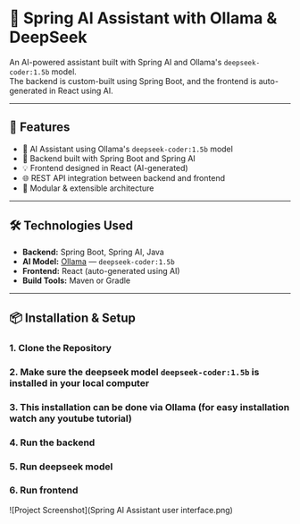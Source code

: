 # 🧠 Spring AI Assistant with Ollama & DeepSeek

An AI-powered assistant built with Spring AI and Ollama's `deepseek-coder:1.5b` model.  
The backend is custom-built using Spring Boot, and the frontend is auto-generated in React using AI.

---

## 🚀 Features

- 🤖 AI Assistant using Ollama's `deepseek-coder:1.5b` model
- 🧩 Backend built with Spring Boot and Spring AI
- 💡 Frontend designed in React (AI-generated)
- 🌐 REST API integration between backend and frontend
- 🧼 Modular & extensible architecture

---

## 🛠️ Technologies Used

- **Backend:** Spring Boot, Spring AI, Java
- **AI Model:** [Ollama](https://ollama.com/) — `deepseek-coder:1.5b`
- **Frontend:** React (auto-generated using AI)
- **Build Tools:** Maven or Gradle

---

## 📦 Installation & Setup

### 1. Clone the Repository
### 2. Make sure the deepseek model `deepseek-coder:1.5b` is installed in your local computer
### 3. This installation can be done via Ollama (for easy installation watch any youtube tutorial)
### 4. Run the backend
### 5. Run deepseek model
### 6. Run frontend 


![Project Screenshot](Spring AI Assistant user interface.png)
